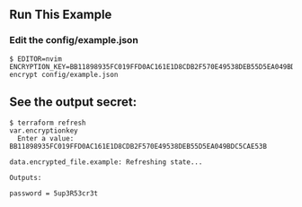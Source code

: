 ## Run This Example


### Edit the config/example.json
```
$ EDITOR=nvim ENCRYPTION_KEY=BB11898935FC019FFD0AC161E1D8CDB2F570E49538DEB55D5EA049BDC5CAE53B encrypt config/example.json
```

## See the output secret:

```
$ terraform refresh
var.encryptionkey
  Enter a value: BB11898935FC019FFD0AC161E1D8CDB2F570E49538DEB55D5EA049BDC5CAE53B

data.encrypted_file.example: Refreshing state...

Outputs:

password = 5up3R53cr3t
```
